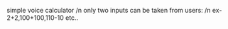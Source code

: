 simple voice calculator /n
only two inputs can be taken from users: /n
  ex- 2+2,100+100,110-10 etc..
